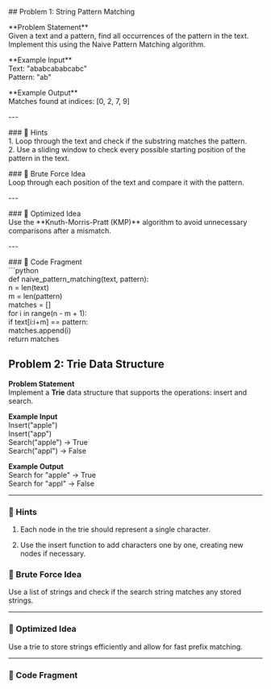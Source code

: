 \#\# Problem 1: String Pattern Matching

\*\*Problem Statement\*\*    
Given a text and a pattern, find all occurrences of the pattern in the text. Implement this using the Naive Pattern Matching algorithm.

\*\*Example Input\*\*    
Text: "ababcababcabc"    
Pattern: "ab"

\*\*Example Output\*\*    
Matches found at indices: \[0, 2, 7, 9\]

\---

\#\#\# 🔹 Hints  
1\. Loop through the text and check if the substring matches the pattern.  
2\. Use a sliding window to check every possible starting position of the pattern in the text.

\#\#\# 🔹 Brute Force Idea    
Loop through each position of the text and compare it with the pattern.

\---

\#\#\# 🔹 Optimized Idea    
Use the \*\*Knuth-Morris-Pratt (KMP)\*\* algorithm to avoid unnecessary comparisons after a mismatch.

\---

\#\#\# 🔹 Code Fragment  
\`\`\`python  
def naive\_pattern\_matching(text, pattern):  
	n \= len(text)  
	m \= len(pattern)  
	matches \= \[\]  
	for i in range(n \- m \+ 1):  
    	if text\[i:i+m\] \== pattern:  
        	matches.append(i)  
	return matches

## **Problem 2: Trie Data Structure**

**Problem Statement**  
 Implement a **Trie** data structure that supports the operations: insert and search.

**Example Input**  
 Insert("apple")  
 Insert("app")  
 Search("apple") \-\> True  
 Search("appl") \-\> False

**Example Output**  
 Search for "apple" \-\> True  
 Search for "appl" \-\> False

---

### **🔹 Hints**

1. Each node in the trie should represent a single character.

2. Use the insert function to add characters one by one, creating new nodes if necessary.

### **🔹 Brute Force Idea**

Use a list of strings and check if the search string matches any stored strings.

---

### **🔹 Optimized Idea**

Use a trie to store strings efficiently and allow for fast prefix matching.

---

### **🔹 Code Fragment**

